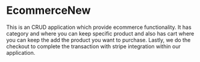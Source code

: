 # EcommerceNew
This is an CRUD application which provide ecommerce functionality. It has category and where you can keep specific product and also has cart where you can keep the add the product you want to purchase. Lastly, we do the checkout to complete the transaction with stripe integration within our application.
